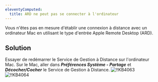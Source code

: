 ```yaml
---
eleventyComputed:
  title: ARD ne peut pas se connecter à l'ordinateur
---
```

Vous n'êtes pas en mesure d'établir une connexion à distance avec un ordinateur Mac en utilisant le type d'entrée Apple Remote Desktop (ARD).
## Solution
Essayer de redémarrer le Service de Gestion à Distance sur l'ordinateur Mac. Sur le Mac, aller dans ***Préférences Système - Partage*** et ***Décocher/Cocher*** le Service de Gestion à Distance.
![!!KB4063](https://cdnweb.devolutions.net/docs/docs_en_kb_KB4063.png)
![!!KB4064](https://cdnweb.devolutions.net/docs/docs_en_kb_KB4064.png)
